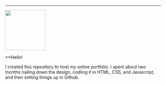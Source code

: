 ---
<img align="" height='130px' src="https://github.com/creativeleej/creativeleej.github.io/assets/15526125/2a3a8b8f-64df-4480-8f4a-01572e76dbbb.png"/>

**Hello!

<p>I created this repository to host my online portfolio. I spent about two months nailing down the design, codling it in HTML, CSS, and Javascript, and then setting things up in Github.</p>  

